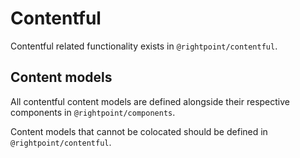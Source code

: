 # Contentful

Contentful related functionality exists in `@rightpoint/contentful`.

## Content models

All contentful content models are defined alongside their respective components in `@rightpoint/components`.

Content models that cannot be colocated should be defined in `@rightpoint/contentful`.
